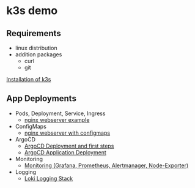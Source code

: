# k3s demo

## Requirements
- linux distribution
- addition packages
  - curl
  - git

[Installation of k3s](install-k3s.md)

## App Deployments
- Pods, Deployment, Service, Ingress
  - [nginx webserver example](test-my-webserver.md)
- ConfigMaps
  - [nginx webserver with configmaps](configmap-webserver.md)
- ArgoCD
  - [ArgoCD Deployment and first steps](argocd.md)
  - [ArgoCD Application Deployment](argocd-apps.md)
- Monitoring
  - [Monitoring (Grafana, Prometheus, Alertmanager, Node-Exporter)](prometheus.md)
- Logging
  - [Loki Logging Stack](loki.md)
